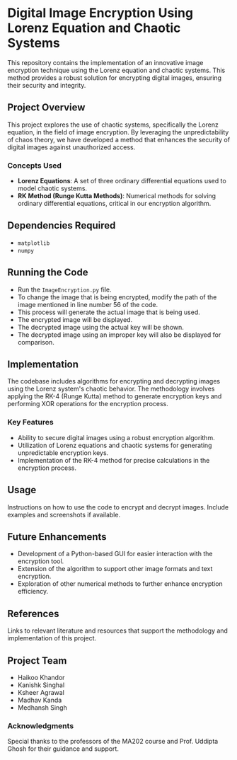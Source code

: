 # Digital Image Encryption Using Lorenz Equation and Chaotic Systems

This repository contains the implementation of an innovative image encryption technique using the Lorenz equation and chaotic systems. This method provides a robust solution for encrypting digital images, ensuring their security and integrity.

## Project Overview
This project explores the use of chaotic systems, specifically the Lorenz equation, in the field of image encryption. By leveraging the unpredictability of chaos theory, we have developed a method that enhances the security of digital images against unauthorized access.

### Concepts Used
- **Lorenz Equations**: A set of three ordinary differential equations used to model chaotic systems.
- **RK Method (Runge Kutta Methods)**: Numerical methods for solving ordinary differential equations, critical in our encryption algorithm.

## Dependencies Required
- `matplotlib`
- `numpy`

## Running the Code
- Run the `ImageEncryption.py` file.
- To change the image that is being encrypted, modify the path of the image mentioned in line number 56 of the code.
- This process will generate the actual image that is being used.
- The encrypted image will be displayed.
- The decrypted image using the actual key will be shown.
- The decrypted image using an improper key will also be displayed for comparison.

## Implementation
The codebase includes algorithms for encrypting and decrypting images using the Lorenz system's chaotic behavior. The methodology involves applying the RK-4 (Runge Kutta) method to generate encryption keys and performing XOR operations for the encryption process.

### Key Features
- Ability to secure digital images using a robust encryption algorithm.
- Utilization of Lorenz equations and chaotic systems for generating unpredictable encryption keys.
- Implementation of the RK-4 method for precise calculations in the encryption process.

## Usage
Instructions on how to use the code to encrypt and decrypt images. Include examples and screenshots if available.

## Future Enhancements
- Development of a Python-based GUI for easier interaction with the encryption tool.
- Extension of the algorithm to support other image formats and text encryption.
- Exploration of other numerical methods to further enhance encryption efficiency.

## References
Links to relevant literature and resources that support the methodology and implementation of this project.

## Project Team
- Haikoo Khandor
- Kanishk Singhal
- Ksheer Agrawal
- Madhav Kanda
- Medhansh Singh

### Acknowledgments
Special thanks to the professors of the MA202 course and Prof. Uddipta Ghosh for their guidance and support.

